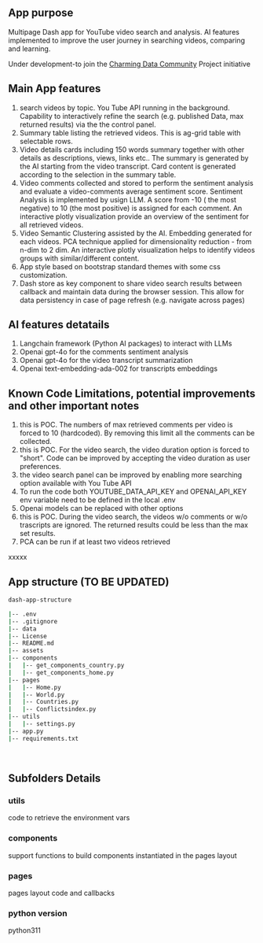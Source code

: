 ## App purpose
Multipage Dash app for YouTube video search and analysis. AI features implemented to improve the user journey in searching videos, comparing and learning.<br>

Under development-to join the [Charming Data Community](https://charming-data.circle.so/c/ai-python-projects/august-project-ai-sentiment-analysis-of-videos) Project initiative <br>

## Main App features
1. search videos by topic. You Tube API running in the background. Capability to interactively refine the search (e.g. published Data, max returned results) via the the control panel.
2. Summary table listing the retrieved videos. This is ag-grid table with selectable rows. 
3. Video details cards including 150 words summary together with other details as descriptions, views, links etc.. The summary is generated by the AI starting from the video transcript. Card content is generated according to the selection in the summary table.
4. Video comments collected and stored to perform the sentiment analysis and evaluate a video-comments average sentiment score. Sentiment Analysis is implemented by usign LLM. A score from -10 ( the most negative) to 10 (the most positive) is assigned for each comment. An interactive plotly visualization provide an overview of the sentiment for all retrieved videos.
5. Video Semantic Clustering assisted by the AI. Embedding generated for each videos. PCA technique applied for dimensionality reduction - from n-dim to 2 dim. An interactive plotly visualization helps to identify videos groups with similar/different content. 
6. App style based on bootstrap standard themes with some  css customization.
7. Dash store as key component to share video search results between callback and maintain data during the browser session. This allow for data persistency in case of page refresh (e.g. navigate across pages) <br>

## AI features detatails
1. Langchain framework (Python AI packages) to interact with LLMs
2. Openai gpt-4o for the comments sentiment analysis 
3. Openai gpt-4o for the video transcript summarization
4. Openai text-embedding-ada-002 for transcripts embeddings <br>

## Known Code Limitations, potential improvements and  other important notes
1. this is POC. The numbers of max retrieved comments per video is forced to 10 (hardcoded). By removing this limit all the comments can be collected.
2. this is POC. For the video search, the video duration option is forced to "short". Code can be improved by accepting the video duration as user preferences.
3. the video search panel can be improved by enabling more searching option available with You Tube API
4. To run the code both YOUTUBE_DATA_API_KEY and  OPENAI_API_KEY env variable need to be defined in the local .env
5. Openai models can be replaced with other options
6. this is POC. During the video search, the videos w/o comments or w/o trascripts are ignored. The returned results could be less than the max set results. 
7. PCA can be run if at least two videos retrieved <br>

xxxxx <br>

## App structure (TO BE UPDATED)

```bash
dash-app-structure

|-- .env
|-- .gitignore
|-- data
|-- License
|-- README.md
|-- assets  
|-- components
|   |-- get_components_country.py
|   |-- get_components_home.py
|-- pages
|   |-- Home.py
|   |-- World.py
|   |-- Countries.py
|   |-- Conflictsindex.py
|-- utils
|   |-- settings.py
|-- app.py
|-- requirements.txt

```

<br>

## Subfolders Details
### utils
code to retrieve the environment vars 
### components
support functions to build components instantiated in the pages layout
### pages
pages layout code and callbacks
### python version
python311
